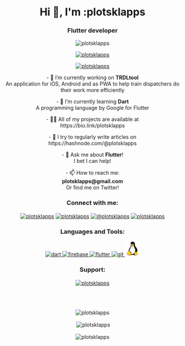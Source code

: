 <h1 align="center">Hi 👋, I'm :plotsklapps</h1>
<h3 align="center">Flutter developer</h3>

<p align="center"> <img src="https://komarev.com/ghpvc/?username=plotsklapps&label=Profile%20views&color=0e75b6&style=flat" alt="plotsklapps" /> </p>

<p align="center"> <a href="https://github.com/ryo-ma/github-profile-trophy"><img src="https://github-profile-trophy.vercel.app/?username=plotsklapps" alt="plotsklapps" /></a> </p>

<p align="center"> <a href="https://twitter.com/plotsklapps" target="blank"><img src="https://img.shields.io/twitter/follow/plotsklapps?logo=twitter&style=for-the-badge" alt="plotsklapps" /></a> </p>

<p align="center">- 🔭 I’m currently working on <strong>TRDLtool</strong><br>An application for iOS, Android and as PWA to help train dispatchers do their work more efficiently</p>

<p align="center">- 🌱 I’m currently learning <strong>Dart</strong><br>A programming language by Google for Flutter</p>

<p align="center">- 👨‍💻 All of my projects are available at<br>https://bio.link/plotsklapps</p>

<p align="center">- 📝 I try to regularly write articles on<br>https://hashnode.com/@plotsklapps</p>

<p align="center">- 💬 Ask me about <strong>Flutter</strong>!<br>I bet I can help!</p>

<p align="center">- 📫 How to reach me:<br><strong>plotsklapps@gmail.com</strong><br>Or find me on Twitter!</p>

<h3 align="center">Connect with me:</h3>
<p align="center">
<a href="https://twitter.com/plotsklapps" target="blank"><img align="center" src="https://raw.githubusercontent.com/rahuldkjain/github-profile-readme-generator/master/src/images/icons/Social/twitter.svg" alt="plotsklapps" height="30" width="40" /></a>
<a href="https://stackoverflow.com/users/plotsklapps" target="blank"><img align="center" src="https://raw.githubusercontent.com/rahuldkjain/github-profile-readme-generator/master/src/images/icons/Social/stack-overflow.svg" alt="plotsklapps" height="30" width="40" /></a>
<a href="https://hashnode.com/@plotsklapps" target="blank"><img align="center" src="https://raw.githubusercontent.com/rahuldkjain/github-profile-readme-generator/master/src/images/icons/Social/hashnode.svg" alt="@plotsklapps" height="30" width="40" /></a>
<a href="https://www.youtube.com/c/plotsklapps" target="blank"><img align="center" src="https://raw.githubusercontent.com/rahuldkjain/github-profile-readme-generator/master/src/images/icons/Social/youtube.svg" alt="plotsklapps" height="30" width="40" /></a>
</p>

<h3 align="center">Languages and Tools:</h3>
<p align="center"> <a href="https://dart.dev" target="_blank" rel="noreferrer"> <img src="https://www.vectorlogo.zone/logos/dartlang/dartlang-icon.svg" alt="dart" width="40" height="40"/> </a> <a href="https://firebase.google.com/" target="_blank" rel="noreferrer"> <img src="https://www.vectorlogo.zone/logos/firebase/firebase-icon.svg" alt="firebase" width="40" height="40"/> </a> <a href="https://flutter.dev" target="_blank" rel="noreferrer"> <img src="https://www.vectorlogo.zone/logos/flutterio/flutterio-icon.svg" alt="flutter" width="40" height="40"/> </a> <a href="https://git-scm.com/" target="_blank" rel="noreferrer"> <img src="https://www.vectorlogo.zone/logos/git-scm/git-scm-icon.svg" alt="git" width="40" height="40"/> </a> <a href="https://www.linux.org/" target="_blank" rel="noreferrer"> <img src="https://raw.githubusercontent.com/devicons/devicon/master/icons/linux/linux-original.svg" alt="linux" width="40" height="40"/> </a> </p>

<h3 align="center">Support:</h3>
<p align="center"><a href="https://www.buymeacoffee.com/plotsklapps"> <img align="center" src="https://cdn.buymeacoffee.com/buttons/v2/default-yellow.png" height="50" width="210" alt="plotsklapps" /></a></p><br><br>

<p align="center"><img align="center" src="https://github-readme-stats.vercel.app/api/top-langs?username=plotsklapps&show_icons=true&locale=en&layout=compact" alt="plotsklapps" /></p>

<p align="center">&nbsp;<img align="center" src="https://github-readme-stats.vercel.app/api?username=plotsklapps&show_icons=true&locale=en" alt="plotsklapps" /></p>

<p align="center"><img align="center" src="https://github-readme-streak-stats.herokuapp.com/?user=plotsklapps&" alt="plotsklapps" /></p>
